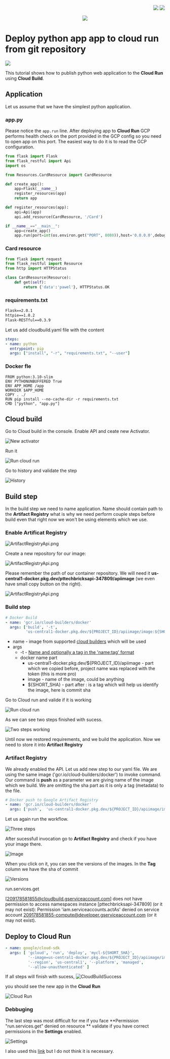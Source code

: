<!--Category:Article,Azure--> 
 <p align="right">
    <a href="http://productivitytools.tech/"><img src="Images/Header/ProductivityTools_green_40px_2.png" /><a> 
    <a href="https://github.com/pwujczyk/ProductivityTools.Articles"><img src="Images/Header/Github_border_40px.png" /></a>
</p>
<p align="center">
    <a href="http://productivitytools.tech/">
        <img src='Images/Header/LogoTitle_green_500px.png' />
    </a>
</p>

# Deploy python app app to cloud run from git repository

<!--og-image-->
![](Images/OGImage.jpg)

This tutorial shows how to publish python web application to the **Cloud Run** using **Cloud Build**.

<!--more-->

## Application

Let us assume that we have the simplest python application.

### app.py
Please notice the ``app.run`` line. After deploying app to **Cloud Run** GCP performs health check on the port provided in the GCP config so you need to open app on this port. The easiest way to do it is to read the GCP configuration.

```python
from flask import Flask
from flask_restful import Api
import os

from Resources.CardResource import CardResource

def create_app():
    app=Flask(__name__)
    register_resources(app)
    return app

def register_resources(app):
    api=Api(app)
    api.add_resource(CardResource, '/Card')

if __name__=="__main__":
    app=create_app()
    app.run(port=int(os.environ.get("PORT", 8080)),host='0.0.0.0',debug=True)
```
### Card resource
```python
from flask import request
from flask_restful import Resource
from http import HTTPStatus

class CardResource(Resource):
    def get(self):
        return {'data':'pawel'}, HTTPStatus.OK
```

### requirements.txt
```txt
Flask==2.0.1
httpie==1.0.2
Flask-RESTful==0.3.9
```

Let us add cloudbuild.yaml file with the content

```yml
steps:
- name: python
  entrypoint: pip
  args: ["install", "-r", "requirements.txt", "--user"]
```

### Docker fle
```
FROM python:3.10-slim
ENV PYTHONUNBUFFERED True
ENV APP_HOME /app
WORKDIR $APP_HOME
COPY . ./
RUN pip install --no-cache-dir -r requirements.txt
CMD ["python", "app.py"]
```

## Cloud build
Go to Cloud build in the console. Enable API and ceate new Activator.

![New activator](Images/NewActivator.png)

Run it

![Run cloud run](Images/RunCloudBuild.png)


Go to history and validate the step

![History](Images/History.png)

## Build step

In the build step we need to name application. Name should contain path to the **Artifact Registry** what is why we need perform couple steps before build even that right now we won't be using elements which we use.

### Enable Artificat Registry

![ArtifactRegistryApi.png](Images/ArtifactRegistryApi.png)

Create a new repository for our image:


![ArtifactRegistryApi.png](Images/CreateRepository.png)

Please remember the path of our container repository. We will need it **us-central1-docker.pkg.dev/pttechbricksapi-347809/apiimage** (we even have small copy button on the right).

![ArtifactRegistryApi.png](Images/ApiImageRepository.png)

### Build step

```yml
# Docker Build
- name: 'gcr.io/cloud-builders/docker'
  args: ['build', '-t',
         'us-central1-docker.pkg.dev/${PROJECT_ID}/apiimage/image:${SHORT_SHA}', '.']
```
- name - image from supported [cloud builders](https://github.com/GoogleCloudPlatform/cloud-builders) which will be used
- args
  - -t - [Name and optionally a tag in the 'name:tag' format](https://docs.docker.com/engine/reference/commandline/build/)
  - docker name part 
    - us-central1-docker.pkg.dev/${PROJECT_ID}/apiimage - part which we copied before, project name was replaced with the token (this is more pro)
    - image - name of the image, could be anything
    - ${SHORT_SHA} - part after : is a tag which will help us identify the image, here is commit sha

Go to Cloud run and valide if it is working

![Run cloud run](Images/RunCloudBuild.png)

As we can see two steps finished with sucess.

![Two steps working](Images/TwoSteps.png)

Until now we restored requirements, and we build the application. Now we need to store it into **Artifact Registry**

### Artifact Registry

We already enabled the API. Let us add new step to our yaml file. We are using the same image ('gcr.io/cloud-builders/docker') to invoke command. Our command is **push** as a parameter we are giving name of the image which we build. We are omitting the sha part as it is only a tag (metadata) to the file.
 
```yaml
# Docker push to Google Artifact Registry
- name: 'gcr.io/cloud-builders/docker'
  args: ['push',  'us-central1-docker.pkg.dev/${PROJECT_ID}/apiimage/image']
```

Let us again run the workflow. 

![Three steps](Images/threesteps.png)

After sucessfull invocation go to **Artifact Registry** and check if you have your image there.

![Image](Images/Image.png)

When you click on it, you can see the versions of the images. In the **Tag** column we have the sha of commit

![Versions](Images/Versions.png)

run.services.get

 [209178581855@cloudbuild.gserviceaccount.com] does not have permission to access namespaces instance [pttechbricksapi-347809] (or it may not exist): Permission 'iam.serviceaccounts.actAs' denied on service account 209178581855-compute@developer.gserviceaccount.com (or it may not exist).

## Deploy to Cloud Run


```yaml
- name: google/cloud-sdk
  args: [ 'gcloud', 'run', 'deploy', 'mycl-${SHORT_SHA}',
          '--image=us-central1-docker.pkg.dev/${PROJECT_ID}/apiimage/image:${SHORT_SHA}',
          '--region', 'us-central1', '--platform', 'managed',
          '--allow-unauthenticated' ]
```
If all steps will finish with sucess,
![CloudBuildSuccess](Images/CloudBuildSuccess.png)

you should see the new app in the **Cloud Run**

![Cloud Run](Images/CloudRun.png)

### Debbuging
The last step was most difficult for me if you face **Permission "run.services.get" denied on resource ** validate if you have correct permissions in the **Settings** enabled.

![Settings](Images/Settings.png)

I also used this [link](https://stackoverflow.com/questions/56068870/permission-error-when-trying-to-deploy-to-google-cloud-run) but I do not think it is necessary.

